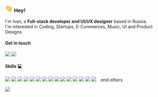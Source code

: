 <h3><img src="https://raw.githubusercontent.com/ABSphreak/ABSphreak/master/gifs/Hi.gif" width="25px"/>
 Hey!</h3>
I'm Ivan, a <b>Full-stack developer and UI/UX designer</b> based in Russia.<br>
I'm interested in Coding, Startups, E-Commerces, Music, UI and Product Designs

<h4>Get in touch</h4>
<a href="https://t.me/ibudakov" target="_blank"><img src="https://img.shields.io/badge/Telegram-2CA5E0?style=for-the-badge&logo=telegram&logoColor=white"></a> <a href="https://ibudakov.ru" target="_blank"><img src="https://img.shields.io/badge/Portfolio-%23000000.svg?style=for-the-badge&logo=firefox&logoColor=#FF7139"/></a>

<h4>Skills 💻</h4>

<a style="pointer-events: none;"><img src="https://img.shields.io/badge/javascript-%23323330.svg?style=for-the-badge&logo=javascript&logoColor=%23F7DF1E"/> <img src="https://img.shields.io/badge/TypeScript-007ACC?style=for-the-badge&logo=typescript&logoColor=white"/> <img src="https://img.shields.io/badge/Bootstrap-563D7C?style=for-the-badge&logo=bootstrap&logoColor=white"/> <img src="https://img.shields.io/badge/PHP-777BB4?style=for-the-badge&logo=php&logoColor=white"/> <img src="https://img.shields.io/badge/React-20232A?style=for-the-badge&logo=react&logoColor=61DAFB"/> <img src="https://img.shields.io/badge/Redux-593D88?style=for-the-badge&logo=redux&logoColor=white"> <img src="https://img.shields.io/badge/MySQL-00000F?style=for-the-badge&logo=mysql&logoColor=white"> <img src="https://img.shields.io/badge/Angular-DD0031?style=for-the-badge&logo=angular&logoColor=white"/> <img src="https://img.shields.io/badge/CSS3-1572B6?style=for-the-badge&logo=css3&logoColor=white"/> <img src="https://img.shields.io/badge/HTML-239120?style=for-the-badge&logo=html5&logoColor=white"/> <img src="https://img.shields.io/badge/Heroku-430098?style=for-the-badge&logo=heroku&logoColor=white"/> <img src="https://img.shields.io/badge/MongoDB-4EA94B?style=for-the-badge&logo=mongodb&logoColor=white"/> <img src="https://img.shields.io/badge/MySQL-00000F?style=for-the-badge&logo=mysql&logoColor=white"/> <img src="https://img.shields.io/badge/figma-%23F24E1E.svg?style=for-the-badge&logo=figma&logoColor=white"> <img src="https://img.shields.io/badge/adobe%20photoshop-%2331A8FF.svg?style=for-the-badge&logo=adobe%20photoshop&logoColor=white"/> <i>⠀and others</i></a>

<img src="https://github-readme-stats.vercel.app/api/top-langs/?username=Tvarinsky&theme=dark">
